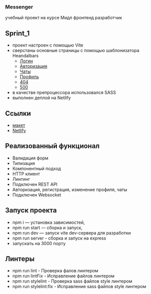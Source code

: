 
### Messenger

учебный проект на курсе Мидл фронтенд разработчик

## Sprint_1

- проект настроен с помощью Vite
- сверстаны основные страницы с помощью шаблонизатора Heandalbars
  - [Логин](https://sage-bunny-58317b.netlify.app/src/pages/login/login)
  - [Авторизация](https://sage-bunny-58317b.netlify.app/src/pages/register/register)
  - [Чаты](https://sage-bunny-58317b.netlify.app/src/pages/chats/chats)
  - [Профиль](https://sage-bunny-58317b.netlify.app/src/pages/userprofile/userprofile)
   - [404](https://sage-bunny-58317b.netlify.app/src/pages/page404/page404)
  -  [500](https://sage-bunny-58317b.netlify.app/src/pages/page505/page505)
- в качестве препроцессора использовался SASS
- выполнен деплой на Netlify

## Ссылки

- [макет](https://www.figma.com/file/jF5fFFzgGOxQeB4CmKWTiE/Chat_external_link?node-id=0%3A1) 
- [Netlify](https://sage-bunny-58317b.netlify.app)

## Реализованный функционал

- Валидация форм
- Типизация
- Компонентный подход
- HTTP клиент
- Линтинг
- Подключен REST API
- Авторизация, регистрация, изменение профиля, чаты
- Подключен Websocket

## Запуск проекта

- npm i — установка зависимостей,
- npm run start — сборка и запуск,
- npm run dev — запуск vite dev-сервера для разработки
- npm run server - сборка и запуск на express
- запускать на 3000 порту

## Линтеры

- npm run lint -  Проверка фалов линтером
- npm run lintFix - Исправление  файлов линтером
- npm run stylelint - Проверка sass файлов style линтером
- npm run stylelint:fix - Исправление sass файлов style линтером

